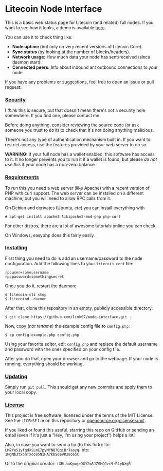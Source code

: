 # Litecoin Node Interface

This is a basic web status page for Litecoin (and related) full nodes. If you want to see how it looks, a demo is available [here](https://ltc.xblau.com).

You can use it to check thing like:

- **Node uptime** (but only on very recent versions of Litecoin Core).
- **Sync status** (by looking at the number of blocks/headers).
- **Network usage:** How much data your node has sent/received (since daemon start).
- **Connected peers:** Info about inbound ant outbound connections to your node.

If you have any problems or suggestions, feel free to open an issue or pull request.

### [Security](#security)

I *think* this is secure, but that doesn't mean there's not a security hole somewhere. If you find one, please contact me.

Before doing anything, consider reviewing the source code (or ask someone you trust to do it) to check that it's not doing anything malicious.

There's not any type of authentication mechanism built in. If you want to restrict access, use the features provided by your web server to do so.

**WARNING:** if your full node has a wallet enabled, this software has access to it. It no longer prevents you to run it if a wallet is found, but please *do not use this* if your node has a non-zero balance.

### [Requirements](#requirements)

To run this you need a web server (like Apache) with a recent version of PHP with curl support. The web server can be installed on a different machine, but you will need to allow RPC calls from it.

On Debian and derivates (Ubuntu, etc) you can install everything with
    
    # apt-get install apache2 libapache2-mod-php php-curl

For other distros, there are a lot of awesome tutorials online you can check.

On Windows, easyphp does this fairly easily.

### [Installing](#installing)

First thing you need to do is add an username/password to the node configuration. Add the following lines to your `litecoin.conf` file:

    rpcuser=someusername
    rpcpassword=somethingsecret

Once you do it, restart the daemon:

    $ litecoin-cli stop
    $ litecoind -daemon

After that, clone this repository in an empty, publicly accessible directory:

    $ git clone https://github.com/link07/node-interface.git .

Now, copy (*not rename*) the example config file to `config.php`:

    $ cp config-example.php config.php

Using your favorite editor, edit `config.php` and replace the default username and password with the ones specified on your config file.

After you do that, open your browser and go to the webpage. If your node is running, everything should be working.

### [Updating](#updating)

Simply run `git pull`. This should get any new commits and apply them to your local copy.

### [License](#license)

This project is free software, licensed under the terms of the MIT License. See the `LICENSE` file on this repository or [opensource.org/licenses/mit](https://opensource.org/licenses/mit).

If you liked or found this useful, starring this repo on GitHub or sending an email (even if it's just a "Hey, I'm using your project") helps a lot!

Also, in case you want to send a tip (to this fork):
ltc: `LM2YuS1yfgdXSLmE7pyMYNQ7QqiBrTaoyq`.
btc: `1MgNbJtxbnTXdo95NiHA7kbSdeVR28o65C`

Or to the original creator: `LXBLauKyugeQGY2m8JZSMQJzc9rR1yNXgR`
